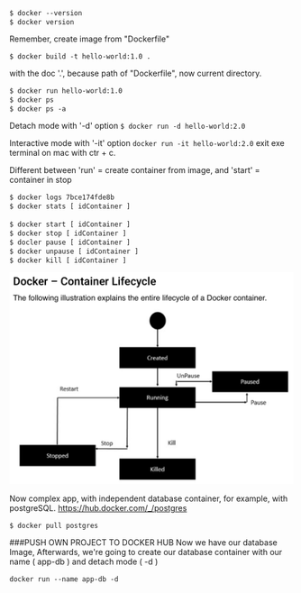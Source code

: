 

```
$ docker --version
$ docker version
```
Remember, create image from "Dockerfile" 
```
$ docker build -t hello-world:1.0 .
```
with the doc '.', because path of "Dockerfile", now current directory.

```$ docker images
$ docker run hello-world:1.0
$ docker ps
$ docker ps -a
```

Detach mode with '-d' option ```$ docker run -d hello-world:2.0```

Interactive mode with '-it' option ```docker run -it hello-world:2.0```
exit exe terminal on mac with ctr + c.

Different between 'run' = create container from image, and 'start' = container in stop


```
$ docker logs 7bce174fde8b
$ docker stats [ idContainer ]

$ docker start [ idContainer ]
$ docker stop [ idContainer ]
$ docler pause [ idContainer ]
$ docker unpause [ idContainer ]
$ docker kill [ idContainer ]
```
![life-cycle.png](life-cycle.png)

Now complex app, with independent database container,
for example, with postgreSQL.
https://hub.docker.com/_/postgres

```
$ docker pull postgres
```
###PUSH OWN PROJECT TO DOCKER HUB
Now we have our database Image,
Afterwards, we're going to create our database container
with our name ( app-db ) and detach mode ( -d )
```
docker run --name app-db -d
```